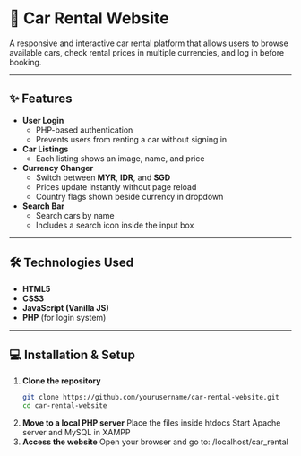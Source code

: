 # 🚗 Car Rental Website

A responsive and interactive car rental platform that allows users to browse available cars, check rental prices in multiple currencies, and log in before booking.

---

## ✨ Features

- **User Login**
  - PHP-based authentication
  - Prevents users from renting a car without signing in
- **Car Listings**
  - Each listing shows an image, name, and price
- **Currency Changer**
  - Switch between **MYR**, **IDR**, and **SGD**
  - Prices update instantly without page reload
  - Country flags shown beside currency in dropdown
- **Search Bar**
  - Search cars by name
  - Includes a search icon inside the input box

---

## 🛠 Technologies Used

- **HTML5**
- **CSS3**
- **JavaScript (Vanilla JS)**
- **PHP** (for login system)

---

## 💻 Installation & Setup

1. **Clone the repository**
   ```bash
   git clone https://github.com/yourusername/car-rental-website.git
   cd car-rental-website
2. **Move to a local PHP server**
    Place the files inside htdocs
    Start Apache server and MySQL in XAMPP
3. **Access the website**
    Open your browser and go to:
    /localhost/car_rental
